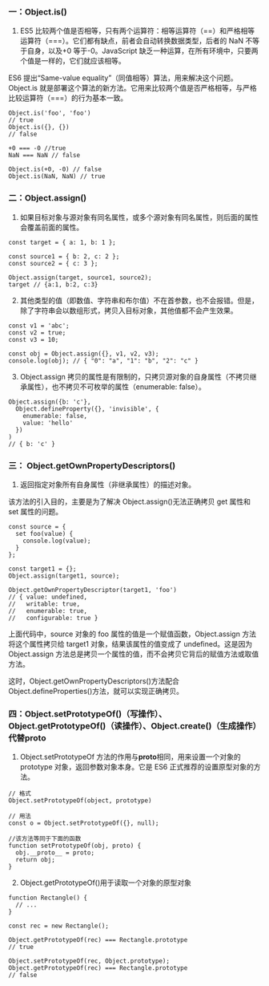 ### 一：Object.is()

1. ES5 比较两个值是否相等，只有两个运算符：相等运算符（==）和严格相等运算符（===）。它们都有缺点，前者会自动转换数据类型，后者的 NaN 不等于自身，以及+0 等于-0。JavaScript 缺乏一种运算，在所有环境中，只要两个值是一样的，它们就应该相等。

ES6 提出“Same-value equality”（同值相等）算法，用来解决这个问题。Object.is 就是部署这个算法的新方法。它用来比较两个值是否严格相等，与严格比较运算符（===）的行为基本一致。

```
Object.is('foo', 'foo')
// true
Object.is({}, {})
// false

+0 === -0 //true
NaN === NaN // false

Object.is(+0, -0) // false
Object.is(NaN, NaN) // true
```

### 二：Object.assign()

1. 如果目标对象与源对象有同名属性，或多个源对象有同名属性，则后面的属性会覆盖前面的属性。

```
const target = { a: 1, b: 1 };

const source1 = { b: 2, c: 2 };
const source2 = { c: 3 };

Object.assign(target, source1, source2);
target // {a:1, b:2, c:3}
```

2. 其他类型的值（即数值、字符串和布尔值）不在首参数，也不会报错。但是，除了字符串会以数组形式，拷贝入目标对象，其他值都不会产生效果。

```
const v1 = 'abc';
const v2 = true;
const v3 = 10;

const obj = Object.assign({}, v1, v2, v3);
console.log(obj); // { "0": "a", "1": "b", "2": "c" }
```

3. Object.assign 拷贝的属性是有限制的，只拷贝源对象的自身属性（不拷贝继承属性），也不拷贝不可枚举的属性（enumerable: false）。

```
Object.assign({b: 'c'},
  Object.defineProperty({}, 'invisible', {
    enumerable: false,
    value: 'hello'
  })
)
// { b: 'c' }
```

### 三： Object.getOwnPropertyDescriptors()

1. 返回指定对象所有自身属性（非继承属性）的描述对象。

该方法的引入目的，主要是为了解决 Object.assign()无法正确拷贝 get 属性和 set 属性的问题。

```
const source = {
  set foo(value) {
    console.log(value);
  }
};

const target1 = {};
Object.assign(target1, source);

Object.getOwnPropertyDescriptor(target1, 'foo')
// { value: undefined,
//   writable: true,
//   enumerable: true,
//   configurable: true }
```

上面代码中，source 对象的 foo 属性的值是一个赋值函数，Object.assign 方法将这个属性拷贝给 target1 对象，结果该属性的值变成了 undefined。这是因为 Object.assign 方法总是拷贝一个属性的值，而不会拷贝它背后的赋值方法或取值方法。

这时，Object.getOwnPropertyDescriptors()方法配合 Object.defineProperties()方法，就可以实现正确拷贝。

### 四：Object.setPrototypeOf()（写操作）、Object.getPrototypeOf()（读操作）、Object.create()（生成操作）代替**proto**

1. Object.setPrototypeOf 方法的作用与**proto**相同，用来设置一个对象的 prototype 对象，返回参数对象本身。它是 ES6 正式推荐的设置原型对象的方法。

```
// 格式
Object.setPrototypeOf(object, prototype)

// 用法
const o = Object.setPrototypeOf({}, null);

//该方法等同于下面的函数
function setPrototypeOf(obj, proto) {
  obj.__proto__ = proto;
  return obj;
}
```

2. Object.getPrototypeOf()用于读取一个对象的原型对象

```
function Rectangle() {
  // ...
}

const rec = new Rectangle();

Object.getPrototypeOf(rec) === Rectangle.prototype
// true

Object.setPrototypeOf(rec, Object.prototype);
Object.getPrototypeOf(rec) === Rectangle.prototype
// false
```

